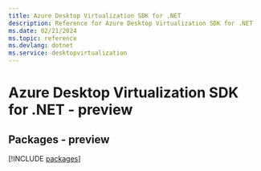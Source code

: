 ```yaml
---
title: Azure Desktop Virtualization SDK for .NET
description: Reference for Azure Desktop Virtualization SDK for .NET
ms.date: 02/21/2024
ms.topic: reference
ms.devlang: dotnet
ms.service: desktopvirtualization
---
```

# Azure Desktop Virtualization SDK for .NET - preview
## Packages - preview
[!INCLUDE [packages](desktop-virtualization-index.md)]
